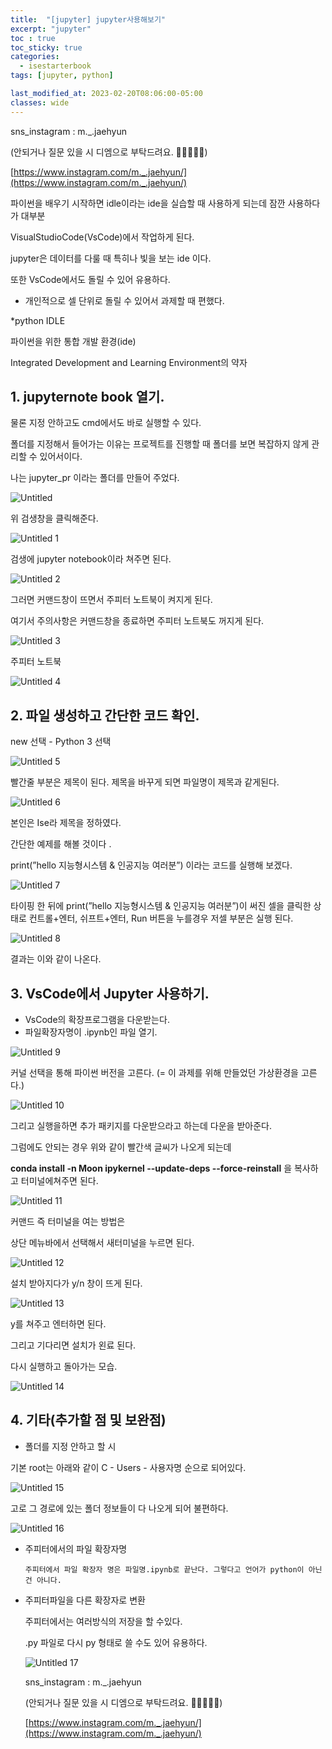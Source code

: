 ```yaml
---
title:  "[jupyter] jupyter사용해보기"
excerpt: "jupyter"
toc : true
toc_sticky: true
categories:
  - isestarterbook
tags: [jupyter, python]

last_modified_at: 2023-02-20T08:06:00-05:00
classes: wide
---
```



sns_instagram : m._.jaehyun 

(안되거나 질문 있을 시 디엠으로 부탁드려요. 🙏🙏🙏🙏🙏)

[https://www.instagram.com/m._.jaehyun/](https://www.instagram.com/m._.jaehyun/)

파이썬을 배우기 시작하면 idle이라는 ide을 실습할 때 사용하게 되는데 잠깐 사용하다가 대부분

VisualStudioCode(VsCode)에서 작업하게 된다.

jupyter은  데이터를 다룰 때 특히나 빛을 보는 ide 이다.

또한 VsCode에서도 돌릴 수 있어 유용하다.

- 개인적으로 셀 단위로 돌릴 수 있어서 과제할 때 편했다.

*python IDLE

파이썬을 위한 통합 개발 환경(ide)

 Integrated Development and Learning Environment의 약자

## 1. jupyternote book 열기.

물론 지정 안하고도 cmd에서도 바로 실행할 수 있다.

폴더를 지정해서 들어가는 이유는 프로젝트를 진행할 때 폴더를 보면 복잡하지 않게 관리할 수 있어서이다.

나는 jupyter_pr 이라는 폴더를 만들어 주었다.

![Untitled](https://user-images.githubusercontent.com/86664178/220138768-6cb91c5a-df80-432e-be1e-11e29d4a5ded.png)


위 검생창을 클릭해준다.

![Untitled 1](https://user-images.githubusercontent.com/86664178/220138792-c98ae329-4357-4f59-82a5-25c2cb27d464.png)


검생에 jupyter notebook이라 쳐주면 된다.

![Untitled 2](https://user-images.githubusercontent.com/86664178/220138796-d6a0969a-63e5-47b3-af12-316220f06956.png)

그러면 커맨드창이 뜨면서 주피터 노트북이 켜지게 된다.

여기서 주의사항은 커맨드창을 종료하면 주피터 노트북도 꺼지게 된다.

![Untitled 3](https://user-images.githubusercontent.com/86664178/220138800-14ca0bed-d3fa-43d0-9671-e4a44e02bec1.png)


주피터 노트북

![Untitled 4](https://user-images.githubusercontent.com/86664178/220138944-2d2a46a4-6b4b-44d5-b956-992b74e676d2.png)


## 2. 파일 생성하고 간단한 코드 확인.

new 선택 - Python 3 선택

![Untitled 5](https://user-images.githubusercontent.com/86664178/220138953-f7b074fb-d4e0-4235-9564-064419ea9ccb.png)


빨간줄 부분은 제목이 된다. 제목을 바꾸게 되면 파일명이 제목과 같게된다.

![Untitled 6](https://user-images.githubusercontent.com/86664178/220138957-8a89d889-727e-426a-b8a2-4d7d833e8c08.png)


본인은 Ise라 제목을 정하였다.

간단한 예제를 해볼 것이다 . 

print(”hello 지능형시스템 & 인공지능 여러분”) 이라는 코드를 실행해 보겠다. 

![Untitled 7](https://user-images.githubusercontent.com/86664178/220139083-fcd5a3ab-7671-4cef-890f-678282e20ab7.png)


타이핑 한 뒤에  print(”hello 지능형시스템 & 인공지능 여러분”)이 써진 셀을 클릭한 상태로 컨트롤+엔터, 쉬프트+엔터, Run 버튼을 누를경우 저셀 부분은 실행 된다.

![Untitled 8](https://user-images.githubusercontent.com/86664178/220139090-bfdd4189-4061-4d58-a3d0-71953a580917.png)


결과는 이와 같이 나온다.

## 3. VsCode에서 Jupyter 사용하기.

- VsCode의 확장프로그램을 다운받는다.
- 파일확장자명이 .ipynb인 파일 열기.

![Untitled 9](https://user-images.githubusercontent.com/86664178/220139095-bbd19cbd-772a-4893-8c5c-d836a396d15b.png)


커널 선택을 통해 파이썬 버전을 고른다. (= 이 과제를 위해 만들었던 가상환경을 고른다.)

![Untitled 10](https://user-images.githubusercontent.com/86664178/220139188-bd17c7ff-1db8-43df-aedd-2c7ffe37e204.png)

그리고 실행을하면 추가 패키지를 다운받으라고 하는데 다운을 받아준다.

그럼에도 안되는 경우 위와 같이 빨간색 글씨가 나오게 되는데

**conda install -n Moon ipykernel --update-deps --force-reinstall** 을 복사하고 터미널에쳐주면 된다.

![Untitled 11](https://user-images.githubusercontent.com/86664178/220139192-6414769f-2a8d-45ba-98d4-fb71f7cfe4bd.png)


커맨드 즉 터미널을 여는 방법은 

상단 메뉴바에서 선택해서 새터미널을 누르면 된다.

![Untitled 12](https://user-images.githubusercontent.com/86664178/220139194-de578233-a883-468c-8caa-8603a6d93585.png)

설치 받아지다가 y/n 창이 뜨게 된다.

![Untitled 13](https://user-images.githubusercontent.com/86664178/220139265-be566fc9-5713-4284-b8ff-39bf362cd7d9.png)


y를 쳐주고 엔터하면 된다.

그리고 기다리면 설치가 왼료 된다.

다시 실행하고 돌아가는 모습.

![Untitled 14](https://user-images.githubusercontent.com/86664178/220139273-5ba885d4-b11c-4646-8dc8-ec34a5aeb62e.png)


## 4. 기타(추가할 점 및 보완점)

- 폴더를 지정 안하고 할 시

기본 root는 아래와 같이 C - Users - 사용자명 순으로 되어있다.

![Untitled 15](https://user-images.githubusercontent.com/86664178/220139275-27885a64-5683-4784-b6ca-f22cc46e8f83.png)


고로 그 경로에 있는 폴더 정보들이 다 나오게 되어 불편하다.

![Untitled 16](https://user-images.githubusercontent.com/86664178/220139359-6c7ae37a-c1d6-4da6-a5fb-769c99e847e3.png)


- 주피터에서의 파일 확장자명
    
      주피터에서 파일 확장자 명은 파일명.ipynb로 끝난다. 그렇다고 언어가 python이 아닌건 아니다.
    
- 주피터파일을 다른 확장자로 변환
    
    주피터에서는 여러방식의 저장을 할 수있다. 
    
    .py 파일로 다시 py 형태로 쓸 수도 있어 유용하다.
    
  ![Untitled 17](https://user-images.githubusercontent.com/86664178/220139430-1f449fe9-d75a-4974-90cc-4fc31c45bb8b.png)

    
    sns_instagram : m._.jaehyun 
    
    (안되거나 질문 있을 시 디엠으로 부탁드려요. 🙏🙏🙏🙏🙏)
    
    [https://www.instagram.com/m._.jaehyun/](https://www.instagram.com/m._.jaehyun/)